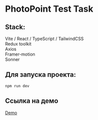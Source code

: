 # PhotoPoint Test Task  
  
## Stack:  
Vite / React / TypeScript / TailwindCSS  
Redux toolkit  
Axios  
Framer-motion  
Sonner  
  
## Для запуска проекта:  
```
npm run dev
```
  
## Ссылка на демо  
[Demo](https://sparkkkd.github.io/photo-point-test)